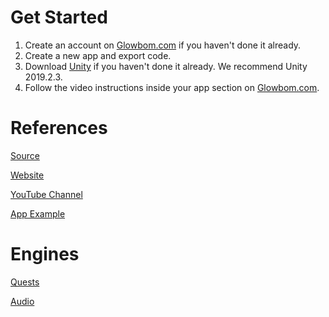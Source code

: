# Get Started

1. Create an account on [Glowbom.com](https://glowbom.com/dashboard/) if you haven't done it already.
2. Create a new app and export code.
3. Download [Unity](https://unity3d.com/get-unity/download/archive) if you haven't done it already. We recommend Unity 2019.2.3.
4. Follow the video instructions inside your app section on [Glowbom.com](https://glowbom.com/dashboard/).

# References

[Source](https://github.com/Glowbom)

[Website](https://glowbom.com/)

[YouTube Channel](https://www.youtube.com/channel/UCrYQEQPhAHmn7N8W58nNwOw)

[App Example](https://globalsculptor.com/apps/countries.html)

# Engines

[Quests](quests)

[Audio](audio)


